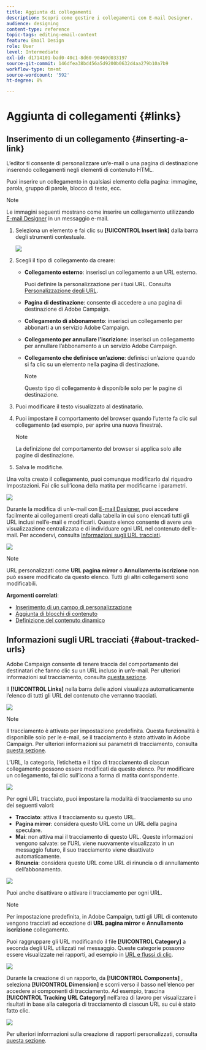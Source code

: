 ```yaml
---
title: Aggiunta di collegamenti
description: Scopri come gestire i collegamenti con E-mail Designer.
audience: designing
content-type: reference
topic-tags: editing-email-content
feature: Email Design
role: User
level: Intermediate
exl-id: d1714101-bad0-40c1-8d60-90469d033197
source-git-commit: 146dfea38bd456a5d9200b0632d4aa279b10a7b9
workflow-type: tm+mt
source-wordcount: '592'
ht-degree: 8%

---
```


# Aggiunta di collegamenti {#links}

## Inserimento di un collegamento {#inserting-a-link}

L’editor ti consente di personalizzare un’e-mail o una pagina di destinazione inserendo collegamenti negli elementi di contenuto HTML.

Puoi inserire un collegamento in qualsiasi elemento della pagina: immagine, parola, gruppo di parole, blocco di testo, ecc.

>[!NOTE]
>
>Le immagini seguenti mostrano come inserire un collegamento utilizzando [E-mail Designer](../../designing/using/designing-content-in-adobe-campaign.md) in un messaggio e-mail.

1. Seleziona un elemento e fai clic su **[!UICONTROL Insert link]** dalla barra degli strumenti contestuale.

   ![](assets/des_insert_link.png)

1. Scegli il tipo di collegamento da creare:

   * **Collegamento esterno**: inserisci un collegamento a un URL esterno.

      Puoi definire la personalizzazione per i tuoi URL. Consulta [Personalizzazione degli URL](personalization.md#personalizing-urls).

   * **Pagina di destinazione**: consente di accedere a una pagina di destinazione di Adobe Campaign.
   * **Collegamento di abbonamento**: inserisci un collegamento per abbonarti a un servizio Adobe Campaign.
   * **Collegamento per annullare l’iscrizione**: inserisci un collegamento per annullare l’abbonamento a un servizio Adobe Campaign.
   * **Collegamento che definisce un’azione**: definisci un’azione quando si fa clic su un elemento nella pagina di destinazione.

      >[!NOTE]
      >
      >Questo tipo di collegamento è disponibile solo per le pagine di destinazione.

1. Puoi modificare il testo visualizzato al destinatario.
1. Puoi impostare il comportamento del browser quando l’utente fa clic sul collegamento (ad esempio, per aprire una nuova finestra).

   >[!NOTE]
   >
   >La definizione del comportamento del browser si applica solo alle pagine di destinazione.

1. Salva le modifiche.

Una volta creato il collegamento, puoi comunque modificarlo dal riquadro Impostazioni. Fai clic sull’icona della matita per modificarne i parametri.

![](assets/des_link_edit.png)

Durante la modifica di un’e-mail con [E-mail Designer](../../designing/using/designing-content-in-adobe-campaign.md), puoi accedere facilmente ai collegamenti creati dalla tabella in cui sono elencati tutti gli URL inclusi nell’e-mail e modificarli. Questo elenco consente di avere una visualizzazione centralizzata e di individuare ogni URL nel contenuto dell’e-mail. Per accedervi, consulta [Informazioni sugli URL tracciati](#about-tracked-urls).

![](assets/des_link_list.png)

>[!NOTE]
>
>URL personalizzati come **URL pagina mirror** o **Annullamento iscrizione** non può essere modificato da questo elenco. Tutti gli altri collegamenti sono modificabili.

**Argomenti correlati**:

* [Inserimento di un campo di personalizzazione](../../designing/using/personalization.md#inserting-a-personalization-field)
* [Aggiunta di blocchi di contenuto](../../designing/using/personalization.md#adding-a-content-block)
* [Definizione del contenuto dinamico](../../designing/using/personalization.md#defining-dynamic-content-in-an-email)

## Informazioni sugli URL tracciati {#about-tracked-urls}

Adobe Campaign consente di tenere traccia del comportamento dei destinatari che fanno clic su un URL incluso in un’e-mail. Per ulteriori informazioni sul tracciamento, consulta [questa sezione](../../sending/using/tracking-messages.md#about-tracking).

Il **[!UICONTROL Links]** nella barra delle azioni visualizza automaticamente l’elenco di tutti gli URL del contenuto che verranno tracciati.

![](assets/des_links.png)

>[!NOTE]
>
>Il tracciamento è attivato per impostazione predefinita. Questa funzionalità è disponibile solo per le e-mail, se il tracciamento è stato attivato in Adobe Campaign. Per ulteriori informazioni sui parametri di tracciamento, consulta [questa sezione](../../administration/using/configuring-email-channel.md#tracking-parameters).

L’URL, la categoria, l’etichetta e il tipo di tracciamento di ciascun collegamento possono essere modificati da questo elenco. Per modificare un collegamento, fai clic sull’icona a forma di matita corrispondente.

![](assets/des_links_tracking.png)

Per ogni URL tracciato, puoi impostare la modalità di tracciamento su uno dei seguenti valori:

* **Tracciato**: attiva il tracciamento su questo URL.
* **Pagina mirror**: considera questo URL come un URL della pagina speculare.
* **Mai**: non attiva mai il tracciamento di questo URL. Queste informazioni vengono salvate: se l’URL viene nuovamente visualizzato in un messaggio futuro, il suo tracciamento viene disattivato automaticamente.
* **Rinuncia**: considera questo URL come URL di rinuncia o di annullamento dell’abbonamento.

![](assets/des_link_tracking_type.png)

Puoi anche disattivare o attivare il tracciamento per ogni URL.

>[!NOTE]
>
>Per impostazione predefinita, in Adobe Campaign, tutti gli URL di contenuto vengono tracciati ad eccezione di **URL pagina mirror** e **Annullamento iscrizione** collegamento.

Puoi raggruppare gli URL modificando il file **[!UICONTROL Category]** a seconda degli URL utilizzati nel messaggio. Queste categorie possono essere visualizzate nei rapporti, ad esempio in [URL e flussi di clic](../../reporting/using/urls-and-click-streams.md).

![](assets/des_link_tracking_category.png)

Durante la creazione di un rapporto, da **[!UICONTROL Components]** , seleziona **[!UICONTROL Dimension]** e scorri verso il basso nell’elenco per accedere ai componenti di tracciamento. Ad esempio, trascina **[!UICONTROL Tracking URL Category]** nell’area di lavoro per visualizzare i risultati in base alla categoria di tracciamento di ciascun URL su cui è stato fatto clic.

![](assets/des_link_tracking_report.png)

Per ulteriori informazioni sulla creazione di rapporti personalizzati, consulta [questa sezione](../../reporting/using/about-dynamic-reports.md).
